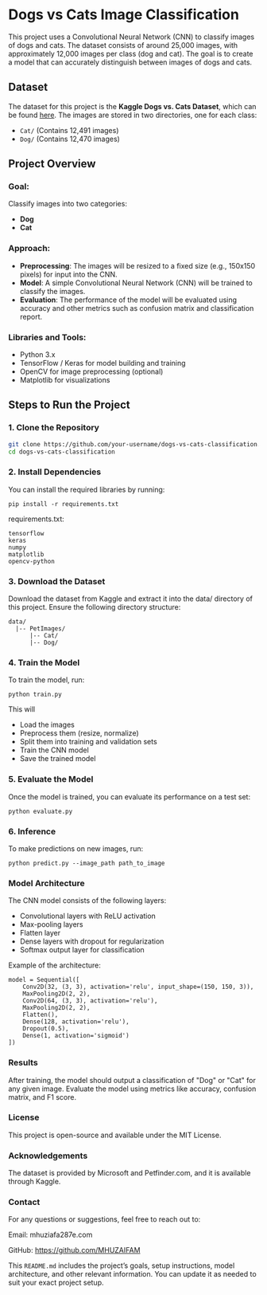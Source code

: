# Dogs vs Cats Image Classification

This project uses a Convolutional Neural Network (CNN) to classify images of dogs and cats. The dataset consists of around 25,000 images, with approximately 12,000 images per class (dog and cat). The goal is to create a model that can accurately distinguish between images of dogs and cats.

## Dataset

The dataset for this project is the **Kaggle Dogs vs. Cats Dataset**, which can be found [here](https://www.kaggle.com/datasets/karakaggle/kaggle-cat-vs-dog-dataset). The images are stored in two directories, one for each class:
- `Cat/` (Contains 12,491 images)
- `Dog/` (Contains 12,470 images)

## Project Overview

### Goal:
Classify images into two categories:
- **Dog**
- **Cat**

### Approach:
- **Preprocessing**: The images will be resized to a fixed size (e.g., 150x150 pixels) for input into the CNN.
- **Model**: A simple Convolutional Neural Network (CNN) will be trained to classify the images.
- **Evaluation**: The performance of the model will be evaluated using accuracy and other metrics such as confusion matrix and classification report.

### Libraries and Tools:
- Python 3.x
- TensorFlow / Keras for model building and training
- OpenCV for image preprocessing (optional)
- Matplotlib for visualizations

## Steps to Run the Project

### 1. Clone the Repository
```bash
git clone https://github.com/your-username/dogs-vs-cats-classification.git
cd dogs-vs-cats-classification
```
### 2. Install Dependencies
You can install the required libraries by running:
```
pip install -r requirements.txt
```
requirements.txt:
```
tensorflow
keras
numpy
matplotlib
opencv-python
```
### 3. Download the Dataset
Download the dataset from Kaggle and extract it into the data/ directory of this project. Ensure the following directory structure:
```
data/
  |-- PetImages/
      |-- Cat/
      |-- Dog/
```
### 4. Train the Model
To train the model, run:
```
python train.py
```

This will
- Load the images
- Preprocess them (resize, normalize)
- Split them into training and validation sets
- Train the CNN model
- Save the trained model

### 5. Evaluate the Model
Once the model is trained, you can evaluate its performance on a test set:
```
python evaluate.py
```

### 6. Inference
To make predictions on new images, run:
```
python predict.py --image_path path_to_image
```

###  Model Architecture
The CNN model consists of the following layers:
- Convolutional layers with ReLU activation
- Max-pooling layers
- Flatten layer
- Dense layers with dropout for regularization
- Softmax output layer for classification

Example of the architecture:
```
model = Sequential([
    Conv2D(32, (3, 3), activation='relu', input_shape=(150, 150, 3)),
    MaxPooling2D(2, 2),
    Conv2D(64, (3, 3), activation='relu'),
    MaxPooling2D(2, 2),
    Flatten(),
    Dense(128, activation='relu'),
    Dropout(0.5),
    Dense(1, activation='sigmoid')
])
```

###  Results
After training, the model should output a classification of "Dog" or "Cat" for any given image. Evaluate the model using metrics like accuracy, confusion matrix, and F1 score.

###  License
This project is open-source and available under the MIT License.

###  Acknowledgements
The dataset is provided by Microsoft and Petfinder.com, and it is available through Kaggle.

###  Contact
For any questions or suggestions, feel free to reach out to:

Email: mhuziafa287e.com

GitHub: https://github.com/MHUZAIFAM

This `README.md` includes the project’s goals, setup instructions, model architecture, and other relevant information. You can update it as needed to suit your exact project setup.






